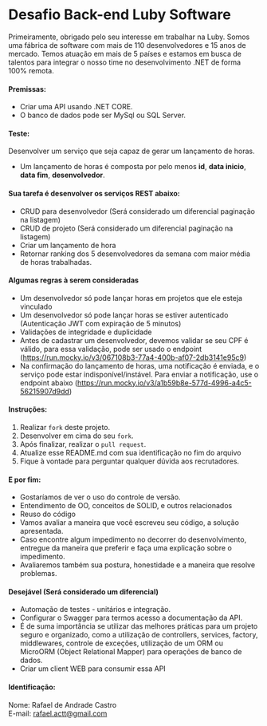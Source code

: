# Desafio Back-end Luby Software
Primeiramente, obrigado pelo seu interesse em trabalhar na Luby. Somos uma fábrica de software com mais de 110 desenvolvedores e 15 anos de mercado. Temos atuação em mais de 5 países e estamos em busca de talentos para integrar o nosso time no desenvolvimento .NET de forma 100% remota.

#### Premissas:
- Criar uma API usando .NET CORE.
- O banco de dados pode ser  MySql ou SQL Server.

#### Teste:
Desenvolver um serviço que seja capaz de gerar um lançamento de horas.
- Um lançamento de horas é composta por pelo menos **id**, **data inicio**, **data fim**, **desenvolvedor**.

#### Sua tarefa é desenvolver os serviços REST abaixo:
- CRUD para desenvolvedor (Será considerado um diferencial paginação na listagem)
- CRUD de projeto (Será considerado um diferencial paginação na listagem)
- Criar um lançamento de hora
- Retornar ranking dos 5 desenvolvedores da semana com maior média de horas trabalhadas.

#### Algumas regras à serem consideradas
- Um desenvolvedor só pode lançar horas em projetos que ele esteja vinculado
- Um desenvolvedor só pode lançar horas se estiver autenticado (Autenticação JWT com expiração de 5 minutos)
- Validações de integridade e duplicidade
- Antes de cadastrar um desenvolvedor, devemos validar se seu CPF é válido, para essa validação, pode ser usado o endpoint (https://run.mocky.io/v3/067108b3-77a4-400b-af07-2db3141e95c9)
- Na confirmação do lançamento de horas, uma notificação é enviada, e o serviço pode estar indisponível/instável. Para enviar a notificação, use o endpoint abaixo (https://run.mocky.io/v3/a1b59b8e-577d-4996-a4c5-56215907d9dd)

#### Instruções:
1. Realizar `fork` deste projeto.
2. Desenvolver em cima do seu `fork`.
3. Após finalizar, realizar o `pull request`.
4. Atualize esse README.md com sua identificação no fim do arquivo
5. Fique à vontade para perguntar qualquer dúvida aos recrutadores.

#### E por fim:
- Gostaríamos de ver o uso do controle de versão.
- Entendimento de OO, conceitos de SOLID, e outros relacionados
- Reuso do código
- Vamos avaliar a maneira que você escreveu seu código, a solução apresentada.
- Caso encontre algum impedimento no decorrer do desenvolvimento, entregue da maneira que preferir e faça uma explicação sobre o impedimento.
- Avaliaremos também sua postura, honestidade e a maneira que resolve problemas.

#### Desejável (Será considerado um diferencial)
- Automação de testes - unitários e integração. 
- Configurar o Swagger para termos acesso a documentação da API.
- É de suma importância se utilizar das melhores práticas para um projeto seguro e organizado, como a utilização de controllers, services, factory, middlewares, controle de exceções, utilização de um ORM ou MicroORM (Object Relational Mapper) para operações de banco de dados.
- Criar um client WEB para consumir essa API 

#### Identificação:
Nome: Rafael de Andrade Castro <br/>
E-mail: rafael.actt@gmail.com
